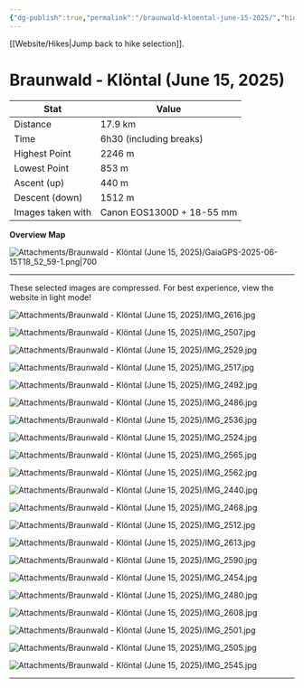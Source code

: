 ```yaml
---
{"dg-publish":true,"permalink":"/braunwald-kloental-june-15-2025/","hide":"true","updated":"2025-06-15T21:24:48.914+02:00"}
---
```


[[Website/Hikes\|Jump back to hike selection]].

# Braunwald - Klöntal (June 15, 2025)

| Stat              | Value                     |
| ----------------- | ------------------------- |
| Distance          | 17.9 km                   |
| Time              | 6h30 (including breaks)   |
| Highest Point     | 2246 m                    |
| Lowest Point      | 853 m                     |
| Ascent (up)       | 440 m                     |
| Descent (down)    | 1512 m                    |
| Images taken with | Canon EOS1300D + 18-55 mm |

**Overview Map**

![Attachments/Braunwald - Klöntal (June 15, 2025)/GaiaGPS-2025-06-15T18_52_59-1.png|700](/img/user/Attachments/Braunwald%20-%20Kl%C3%B6ntal%20(June%2015,%202025)/GaiaGPS-2025-06-15T18_52_59-1.png)

---
These selected images are compressed. For best experience, view the website in light mode! 

![Attachments/Braunwald - Klöntal (June 15, 2025)/IMG_2616.jpg](/img/user/Attachments/Braunwald%20-%20Kl%C3%B6ntal%20(June%2015,%202025)/IMG_2616.jpg)

![Attachments/Braunwald - Klöntal (June 15, 2025)/IMG_2507.jpg](/img/user/Attachments/Braunwald%20-%20Kl%C3%B6ntal%20(June%2015,%202025)/IMG_2507.jpg)

![Attachments/Braunwald - Klöntal (June 15, 2025)/IMG_2529.jpg](/img/user/Attachments/Braunwald%20-%20Kl%C3%B6ntal%20(June%2015,%202025)/IMG_2529.jpg)

![Attachments/Braunwald - Klöntal (June 15, 2025)/IMG_2517.jpg](/img/user/Attachments/Braunwald%20-%20Kl%C3%B6ntal%20(June%2015,%202025)/IMG_2517.jpg)

![Attachments/Braunwald - Klöntal (June 15, 2025)/IMG_2492.jpg](/img/user/Attachments/Braunwald%20-%20Kl%C3%B6ntal%20(June%2015,%202025)/IMG_2492.jpg)

![Attachments/Braunwald - Klöntal (June 15, 2025)/IMG_2486.jpg](/img/user/Attachments/Braunwald%20-%20Kl%C3%B6ntal%20(June%2015,%202025)/IMG_2486.jpg)

![Attachments/Braunwald - Klöntal (June 15, 2025)/IMG_2536.jpg](/img/user/Attachments/Braunwald%20-%20Kl%C3%B6ntal%20(June%2015,%202025)/IMG_2536.jpg)

![Attachments/Braunwald - Klöntal (June 15, 2025)/IMG_2524.jpg](/img/user/Attachments/Braunwald%20-%20Kl%C3%B6ntal%20(June%2015,%202025)/IMG_2524.jpg)

![Attachments/Braunwald - Klöntal (June 15, 2025)/IMG_2565.jpg](/img/user/Attachments/Braunwald%20-%20Kl%C3%B6ntal%20(June%2015,%202025)/IMG_2565.jpg)

![Attachments/Braunwald - Klöntal (June 15, 2025)/IMG_2562.jpg](/img/user/Attachments/Braunwald%20-%20Kl%C3%B6ntal%20(June%2015,%202025)/IMG_2562.jpg)

![Attachments/Braunwald - Klöntal (June 15, 2025)/IMG_2440.jpg](/img/user/Attachments/Braunwald%20-%20Kl%C3%B6ntal%20(June%2015,%202025)/IMG_2440.jpg)

![Attachments/Braunwald - Klöntal (June 15, 2025)/IMG_2468.jpg](/img/user/Attachments/Braunwald%20-%20Kl%C3%B6ntal%20(June%2015,%202025)/IMG_2468.jpg)

![Attachments/Braunwald - Klöntal (June 15, 2025)/IMG_2512.jpg](/img/user/Attachments/Braunwald%20-%20Kl%C3%B6ntal%20(June%2015,%202025)/IMG_2512.jpg)

![Attachments/Braunwald - Klöntal (June 15, 2025)/IMG_2613.jpg](/img/user/Attachments/Braunwald%20-%20Kl%C3%B6ntal%20(June%2015,%202025)/IMG_2613.jpg)

![Attachments/Braunwald - Klöntal (June 15, 2025)/IMG_2590.jpg](/img/user/Attachments/Braunwald%20-%20Kl%C3%B6ntal%20(June%2015,%202025)/IMG_2590.jpg)

![Attachments/Braunwald - Klöntal (June 15, 2025)/IMG_2454.jpg](/img/user/Attachments/Braunwald%20-%20Kl%C3%B6ntal%20(June%2015,%202025)/IMG_2454.jpg)

![Attachments/Braunwald - Klöntal (June 15, 2025)/IMG_2480.jpg](/img/user/Attachments/Braunwald%20-%20Kl%C3%B6ntal%20(June%2015,%202025)/IMG_2480.jpg)

![Attachments/Braunwald - Klöntal (June 15, 2025)/IMG_2608.jpg](/img/user/Attachments/Braunwald%20-%20Kl%C3%B6ntal%20(June%2015,%202025)/IMG_2608.jpg)

![Attachments/Braunwald - Klöntal (June 15, 2025)/IMG_2501.jpg](/img/user/Attachments/Braunwald%20-%20Kl%C3%B6ntal%20(June%2015,%202025)/IMG_2501.jpg)

![Attachments/Braunwald - Klöntal (June 15, 2025)/IMG_2505.jpg](/img/user/Attachments/Braunwald%20-%20Kl%C3%B6ntal%20(June%2015,%202025)/IMG_2505.jpg)

![Attachments/Braunwald - Klöntal (June 15, 2025)/IMG_2545.jpg](/img/user/Attachments/Braunwald%20-%20Kl%C3%B6ntal%20(June%2015,%202025)/IMG_2545.jpg)

---